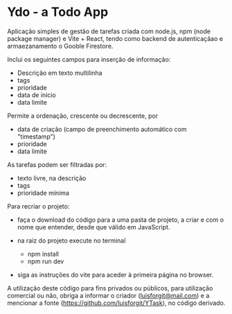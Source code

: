 # Ydo - a Todo App

Aplicação simples de gestão de tarefas criada com node.js, npm (node package manager) e Vite + React, tendo como backend de autenticaçãao e armaezanamento o Gooble Firestore.

Inclui os seguintes campos para inserção de informação:

- Descrição em texto multilinha
- tags
- prioridade
- data de início
- data limite

Permite a ordenação, crescente ou decrescente, por

- data de criação (campo de preenchimento automático com "timestamp")
- prioridade
- data limite

As tarefas podem ser filtradas por:

- texto livre, na descrição
- tags
- prioridade mínima


Para recriar o projeto:

- faça o download do código para a uma pasta de projeto, a criar e com o nome que entender, desde que válido em JavaScript.
- na raiz do projeto execute no terminal
  - npm install
  - npm run dev
  
- siga as instruções do vite para aceder à primeira página no browser.


A utilização deste código para fins privados ou públicos, para utilização comercial ou não, obriga a informar o criador (luisforgit@mail.com) e a mencionar a fonte (https://github.com/luisforgit/YTask), no código derivado.
